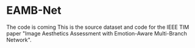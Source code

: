 # EAMB-Net
The code is coming
This is the source dataset and code for the IEEE TIM paper "Image Aesthetics Assessment with Emotion-Aware Multi-Branch Network".
